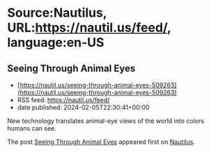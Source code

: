 # Source:Nautilus, URL:https://nautil.us/feed/, language:en-US

## Seeing Through Animal Eyes
 - [https://nautil.us/seeing-through-animal-eyes-509263](https://nautil.us/seeing-through-animal-eyes-509263)
 - RSS feed: https://nautil.us/feed/
 - date published: 2024-02-05T22:30:41+00:00

<p>New technology translates animal-eye views of the world into colors humans can see.</p>
<p>The post <a href="https://nautil.us/seeing-through-animal-eyes-509263/">Seeing Through Animal Eyes</a> appeared first on <a href="https://nautil.us">Nautilus</a>.</p>

